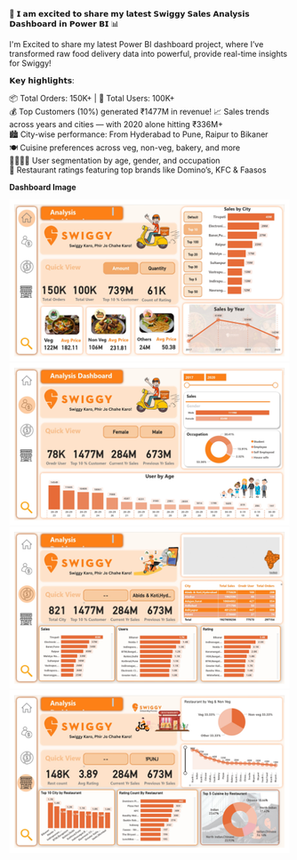 🚀 𝗜 𝗮𝗺 𝗲𝘅𝗰𝗶𝘁𝗲𝗱 𝘁𝗼 𝘀𝗵𝗮𝗿𝗲 𝗺𝘆 𝗹𝗮𝘁𝗲𝘀𝘁 𝗦𝘄𝗶𝗴𝗴𝘆 𝗦𝗮𝗹𝗲𝘀 𝗔𝗻𝗮𝗹𝘆𝘀𝗶𝘀 𝗗𝗮𝘀𝗵𝗯𝗼𝗮𝗿𝗱 𝗶𝗻 𝗣𝗼𝘄𝗲𝗿 𝗕𝗜 📊

I'm Excited to share my latest Power BI dashboard project, where I’ve transformed raw food delivery data into powerful, provide real-time insights for Swiggy!

𝗞𝗲𝘆 𝗵𝗶𝗴𝗵𝗹𝗶𝗴𝗵𝘁𝘀:

📦 Total Orders: 150K+ | 👥 Total Users: 100K+
<br>
💰 Top Customers (10%) generated ₹1477M in revenue!
📈 Sales trends across years and cities — with 2020 alone hitting ₹336M+
<br>
🏙️ City-wise performance: From Hyderabad to Pune, Raipur to Bikaner
<br>
🍽️ Cuisine preferences across veg, non-veg, bakery, and more
<br>
👩‍💼👨‍💼 User segmentation by age, gender, and occupation
<br>
🌟 Restaurant ratings featuring top brands like Domino’s, KFC & Faasos

**Dashboard Image**

<img src="https://github.com/Manish-Data-Analyst/Swiggy-Sales-Analysis-Power-BI-Dashboard/blob/cf0a9117c19a8800eeeb2253545d62c8bdcd5d1b/Swiggy%20Dashboard_page-0001.jpg" alt="Image Discription" width="600">

<br>

<img src="https://github.com/Manish-Data-Analyst/Swiggy-Sales-Analysis-Power-BI-Dashboard/blob/cf0a9117c19a8800eeeb2253545d62c8bdcd5d1b/Swiggy%20Dashboard_page-0002.jpg" alt="Image Discription" width="600">

<br>

<img src="https://github.com/Manish-Data-Analyst/Swiggy-Sales-Analysis-Power-BI-Dashboard/blob/69118977ee1b3cbf696cc7ad250f038210f37294/Swiggy%20Dashboard_page-0003.jpg" alt="Image Discription" width="600">

<br>

<img src="https://github.com/Manish-Data-Analyst/Swiggy-Sales-Analysis-Power-BI-Dashboard/blob/69118977ee1b3cbf696cc7ad250f038210f37294/Swiggy%20Dashboard_page-0004.jpg" alt="Image Discription" width="600">


